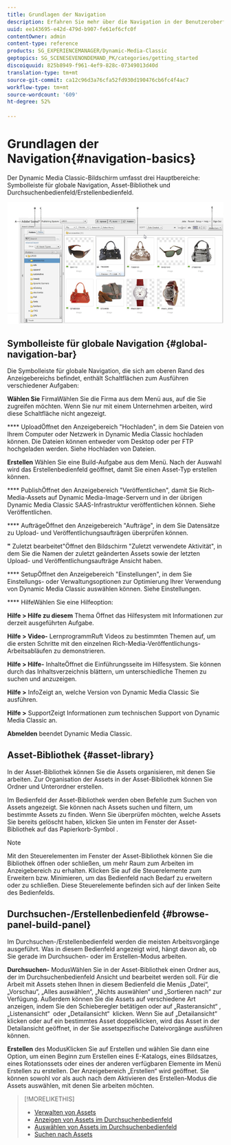 ```yaml
---
title: Grundlagen der Navigation
description: Erfahren Sie mehr über die Navigation in der Benutzeroberfläche von Dynamic Media Classic.
uuid: ee143695-e42d-479d-b907-fe61ef6cfc0f
contentOwner: admin
content-type: reference
products: SG_EXPERIENCEMANAGER/Dynamic-Media-Classic
geptopics: SG_SCENESEVENONDEMAND_PK/categories/getting_started
discoiquuid: 825b8949-f961-4ef9-828c-07349013d40d
translation-type: tm+mt
source-git-commit: ca12c96d3a76cfa52fd930d190476cb6fc4f4ac7
workflow-type: tm+mt
source-wordcount: '609'
ht-degree: 52%

---
```



# Grundlagen der Navigation{#navigation-basics}

Der Dynamic Media Classic-Bildschirm umfasst drei Hauptbereiche: Symbolleiste für globale Navigation, Asset-Bibliothek und Durchsuchenbedienfeld/Erstellenbedienfeld.

![Grundlagen der Navigation](/help/assets/gs_navigation_basics_popup_popup.png)

## Symbolleiste für globale Navigation {#global-navigation-bar}

Die Symbolleiste für globale Navigation, die sich am oberen Rand des Anzeigebereichs befindet, enthält Schaltflächen zum Ausführen verschiedener Aufgaben:

**Wählen Sie** FirmaWählen Sie die Firma aus dem Menü aus, auf die Sie zugreifen möchten. Wenn Sie nur mit einem Unternehmen arbeiten, wird diese Schaltfläche nicht angezeigt.

**** UploadÖffnet den Anzeigebereich &quot;Hochladen&quot;, in dem Sie Dateien von Ihrem Computer oder Netzwerk in Dynamic Media Classic hochladen können. Die Dateien können entweder vom Desktop oder per FTP hochgeladen werden. Siehe Hochladen von Dateien.

**Erstellen** Wählen Sie eine Build-Aufgabe aus dem Menü. Nach der Auswahl wird das Erstellenbedienfeld geöffnet, damit Sie einen Asset-Typ erstellen können.

**** PublishÖffnet den Anzeigebereich &quot;Veröffentlichen&quot;, damit Sie Rich-Media-Assets auf Dynamic Media-Image-Servern und in der übrigen Dynamic Media Classic SAAS-Infrastruktur veröffentlichen können. Siehe Veröffentlichen.

**** AufträgeÖffnet den Anzeigebereich &quot;Aufträge&quot;, in dem Sie Datensätze zu Upload- und Veröffentlichungsaufträgen überprüfen können.

**&quot;** Zuletzt bearbeitet&quot;Öffnet den Bildschirm &quot;Zuletzt verwendete Aktivität&quot;, in dem Sie die Namen der zuletzt geänderten Assets sowie der letzten Upload- und Veröffentlichungsaufträge Ansicht haben.

**** SetupÖffnet den Anzeigebereich &quot;Einstellungen&quot;, in dem Sie Einstellungs- oder Verwaltungsoptionen zur Optimierung Ihrer Verwendung von Dynamic Media Classic auswählen können. Siehe Einstellungen.

**** HilfeWählen Sie eine Hilfeoption:

**Hilfe > Hilfe zu diesem** Thema Öffnet das Hilfesystem mit Informationen zur derzeit ausgeführten Aufgabe.

**Hilfe > Video-** LernprogrammRuft Videos zu bestimmten Themen auf, um die ersten Schritte mit den einzelnen Rich-Media-Veröffentlichungs-Arbeitsabläufen zu demonstrieren.

**Hilfe > Hilfe-** InhalteÖffnet die Einführungsseite im Hilfesystem. Sie können durch das Inhaltsverzeichnis blättern, um unterschiedliche Themen zu suchen und anzuzeigen.

**Hilfe >** InfoZeigt an, welche Version von Dynamic Media Classic Sie ausführen.

**Hilfe >** SupportZeigt Informationen zum technischen Support von Dynamic Media Classic an.

**Abmelden** beendet Dynamic Media Classic.

## Asset-Bibliothek {#asset-library}

In der Asset-Bibliothek können Sie die Assets organisieren, mit denen Sie arbeiten. Zur Organisation der Assets in der Asset-Bibliothek können Sie Ordner und Unterordner erstellen.

Im Bedienfeld der Asset-Bibliothek werden oben Befehle zum Suchen von Assets angezeigt. Sie können nach Assets suchen und filtern, um bestimmte Assets zu finden. Wenn Sie überprüfen möchten, welche Assets Sie bereits gelöscht haben, klicken Sie unten im Fenster der Asset-Bibliothek auf das Papierkorb-Symbol .

>[!NOTE]
>
>Mit den Steuerelementen im Fenster der Asset-Bibliothek können Sie die Bibliothek öffnen oder schließen, um mehr Raum zum Arbeiten im Anzeigebereich zu erhalten. Klicken Sie auf die Steuerelemente zum Erweitern bzw. Minimieren, um das Bedienfeld nach Bedarf zu erweitern oder zu schließen. Diese Steuerelemente befinden sich auf der linken Seite des Bedienfelds.

## Durchsuchen-/Erstellenbedienfeld {#browse-panel-build-panel}

Im Durchsuchen-/Erstellenbedienfeld werden die meisten Arbeitsvorgänge ausgeführt. Was in diesem Bedienfeld angezeigt wird, hängt davon ab, ob Sie gerade im Durchsuchen- oder im Erstellen-Modus arbeiten.

**Durchsuchen-** ModusWählen Sie in der Asset-Bibliothek einen Ordner aus, der im Durchsuchenbedienfeld Ansicht und bearbeitet werden soll. Für die Arbeit mit Assets stehen Ihnen in diesem Bedienfeld die Menüs „Datei“, „Vorschau“, „Alles auswählen“, „Nichts auswählen“ und „Sortieren nach“ zur Verfügung. Außerdem können Sie die Assets auf verschiedene Art anzeigen, indem Sie den Schieberegler betätigen oder auf „Rasteransicht“ , „Listenansicht“  oder „Detailansicht“  klicken. Wenn Sie auf „Detailansicht“ klicken oder auf ein bestimmtes Asset doppelklicken, wird das Asset in der Detailansicht geöffnet, in der Sie assetspezifische Dateivorgänge ausführen können.

**Erstellen** des ModusKlicken Sie auf Erstellen und wählen Sie dann eine Option, um einen Beginn zum Erstellen eines E-Katalogs, eines Bildsatzes, eines Rotationssets oder eines der anderen verfügbaren Elemente im Menü Erstellen zu erstellen. Der Anzeigebereich „Erstellen“ wird geöffnet. Sie können sowohl vor als auch nach dem Aktivieren des Erstellen-Modus die Assets auswählen, mit denen Sie arbeiten möchten.

>[!MORELIKETHIS]
>
>* [Verwalten von Assets](about-managing-assets.md)
>* [Anzeigen von Assets im Durchsuchenbedienfeld](viewing-assets-browse-panel.md#viewing_assets_in_the_browse_panel)
>* [Auswählen von Assets im Durchsuchenbedienfeld](selecting-assets-browse-panel.md#selecting_assets_in_the_browse_panel)
>* [Suchen nach Assets](searching-assets.md#searching_assets)

